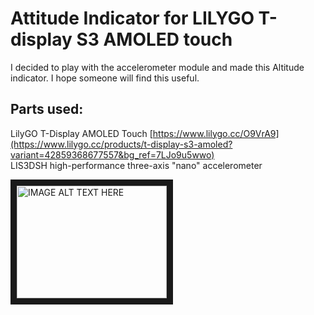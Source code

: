 # Attitude Indicator for LILYGO T-display S3 AMOLED touch
I decided to play with the accelerometer module and made this Altitude indicator. I hope someone will find this useful.

## Parts used:
LilyGO T-Display AMOLED Touch [https://www.lilygo.cc/O9VrA9](https://www.lilygo.cc/products/t-display-s3-amoled?variant=42859368677557&bg_ref=7LJo9u5wwo)   
LIS3DSH high-performance three-axis "nano" accelerometer

<a href="http://www.youtube.com/watch?feature=player_embedded&v=YOUTUBE_VIDEO_ID_HERE
" target="_blank"><img src="http://img.youtube.com/vi/T6NyH34qUzA/0.jpg" 
alt="IMAGE ALT TEXT HERE" width="240" height="180" border="10" /></a>
